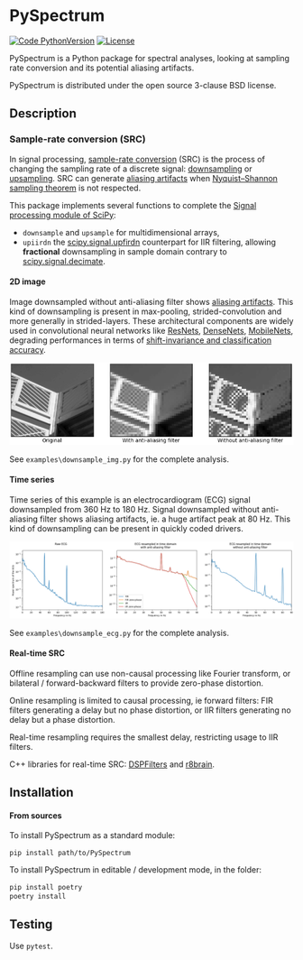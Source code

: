 # PySpectrum

[![Code PythonVersion](https://img.shields.io/badge/python-3.7+-blue)](https://img.shields.io/badge/python-3.7+-blue)
[![License](https://img.shields.io/badge/licence-BSD--3--Clause-green)](https://img.shields.io/badge/license-BSD--3--Clause-green)

PySpectrum is a Python package for spectral analyses,
looking at sampling rate conversion and its potential aliasing artifacts.

PySpectrum is distributed under the open source 3-clause BSD license.

## Description

### Sample-rate conversion (SRC)

In signal processing,
[sample-rate conversion](https://en.wikipedia.org/wiki/Sample-rate_conversion)
(SRC) is the process of changing the sampling rate of a discrete signal: 
[downsampling](https://en.wikipedia.org/wiki/Downsampling_(signal_processing))
or [upsampling](https://en.wikipedia.org/wiki/Upsampling).
SRC can generate
[aliasing artifacts](https://en.wikipedia.org/wiki/Aliasing) when
[Nyquist–Shannon sampling theorem](https://en.wikipedia.org/wiki/Nyquist%E2%80%93Shannon_sampling_theorem)
is not respected.

This package implements several functions to complete the
[Signal processing module of SciPy](https://docs.scipy.org/doc/scipy/reference/signal.html#filtering):
- `downsample` and `upsample` for multidimensional arrays,
- `upiirdn` the [scipy.signal.upfirdn](https://docs.scipy.org/doc/scipy/reference/generated/scipy.signal.upfirdn.html)
counterpart for IIR filtering, allowing **fractional** downsampling in sample domain contrary to
[scipy.signal.decimate](https://docs.scipy.org/doc/scipy/reference/generated/scipy.signal.decimate.html).

#### 2D image

Image downsampled without anti-aliasing filter shows
[aliasing artifacts](https://en.wikipedia.org/wiki/Aliasing).
This kind of downsampling is present in max-pooling, strided-convolution
and more generally in strided-layers.
These architectural components are widely used in convolutional neural networks
like [ResNets](https://openaccess.thecvf.com/content_cvpr_2016/papers/He_Deep_Residual_Learning_CVPR_2016_paper.pdf),
[DenseNets](https://openaccess.thecvf.com/content_cvpr_2017/papers/Huang_Densely_Connected_Convolutional_CVPR_2017_paper.pdf),
[MobileNets](https://openaccess.thecvf.com/content_cvpr_2018/papers/Sandler_MobileNetV2_Inverted_Residuals_CVPR_2018_paper.pdf),
degrading performances in terms of
[shift-invariance and classification accuracy](http://proceedings.mlr.press/v97/zhang19a/zhang19a.pdf).

![](/doc/fig_downsample_img.png)

See `examples\downsample_img.py` for the complete analysis.

#### Time series

Time series of this example is an electrocardiogram (ECG) signal downsampled from 360 Hz to 180 Hz.
Signal downsampled without anti-aliasing filter shows aliasing artifacts,
ie. a huge artifact peak at 80 Hz. This kind of downsampling can be present in quickly coded drivers.

![](/doc/fig_downsample_ecg.png)

See `examples\downsample_ecg.py` for the complete analysis.

#### Real-time SRC

Offline resampling can use non-causal processing like Fourier transform,
or bilateral / forward-backward filters to provide zero-phase distortion.

Online resampling is limited to causal processing, ie forward filters:
FIR filters generating a delay but no phase distortion, or
IIR filters generating no delay but a phase distortion.

Real-time resampling requires the smallest delay, restricting usage to IIR
filters.

C++ libraries for real-time SRC:
[DSPFilters](https://github.com/vinniefalco/DSPFilters)
and [r8brain](https://github.com/avaneev/r8brain-free-src).


## Installation

#### From sources

To install PySpectrum as a standard module:
```shell 
pip install path/to/PySpectrum
```

To install PySpectrum in editable / development mode, in the folder:
```shell
pip install poetry
poetry install
```

## Testing

Use `pytest`.

